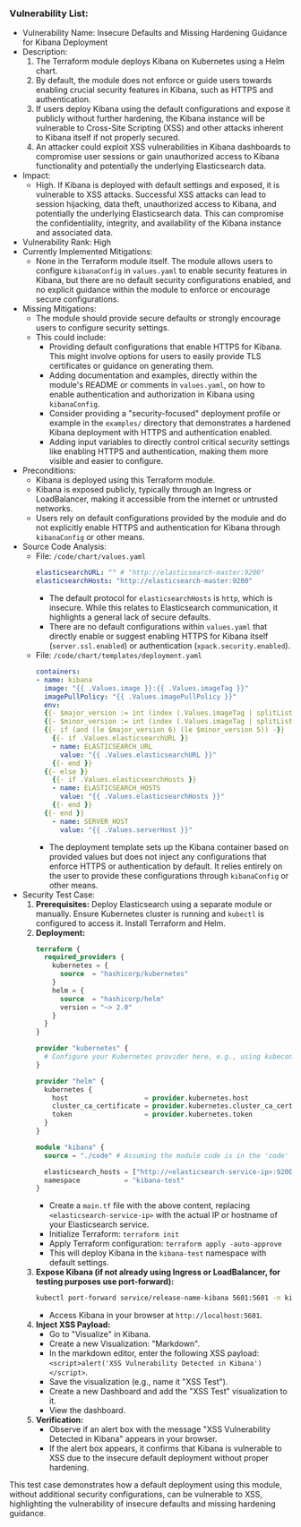 ### Vulnerability List:

- Vulnerability Name: Insecure Defaults and Missing Hardening Guidance for Kibana Deployment
- Description:
    1. The Terraform module deploys Kibana on Kubernetes using a Helm chart.
    2. By default, the module does not enforce or guide users towards enabling crucial security features in Kibana, such as HTTPS and authentication.
    3. If users deploy Kibana using the default configurations and expose it publicly without further hardening, the Kibana instance will be vulnerable to Cross-Site Scripting (XSS) and other attacks inherent to Kibana itself if not properly secured.
    4. An attacker could exploit XSS vulnerabilities in Kibana dashboards to compromise user sessions or gain unauthorized access to Kibana functionality and potentially the underlying Elasticsearch data.
- Impact:
    - High. If Kibana is deployed with default settings and exposed, it is vulnerable to XSS attacks. Successful XSS attacks can lead to session hijacking, data theft, unauthorized access to Kibana, and potentially the underlying Elasticsearch data. This can compromise the confidentiality, integrity, and availability of the Kibana instance and associated data.
- Vulnerability Rank: High
- Currently Implemented Mitigations:
    - None in the Terraform module itself. The module allows users to configure `kibanaConfig` in `values.yaml` to enable security features in Kibana, but there are no default security configurations enabled, and no explicit guidance within the module to enforce or encourage secure configurations.
- Missing Mitigations:
    - The module should provide secure defaults or strongly encourage users to configure security settings.
    - This could include:
        - Providing default configurations that enable HTTPS for Kibana. This might involve options for users to easily provide TLS certificates or guidance on generating them.
        - Adding documentation and examples, directly within the module's README or comments in `values.yaml`, on how to enable authentication and authorization in Kibana using `kibanaConfig`.
        - Consider providing a "security-focused" deployment profile or example in the `examples/` directory that demonstrates a hardened Kibana deployment with HTTPS and authentication enabled.
        - Adding input variables to directly control critical security settings like enabling HTTPS and authentication, making them more visible and easier to configure.
- Preconditions:
    - Kibana is deployed using this Terraform module.
    - Kibana is exposed publicly, typically through an Ingress or LoadBalancer, making it accessible from the internet or untrusted networks.
    - Users rely on default configurations provided by the module and do not explicitly enable HTTPS and authentication for Kibana through `kibanaConfig` or other means.
- Source Code Analysis:
    - File: `/code/chart/values.yaml`
        ```yaml
        elasticsearchURL: "" # "http://elasticsearch-master:9200"
        elasticsearchHosts: "http://elasticsearch-master:9200"
        ```
        - The default protocol for `elasticsearchHosts` is `http`, which is insecure. While this relates to Elasticsearch communication, it highlights a general lack of secure defaults.
        - There are no default configurations within `values.yaml` that directly enable or suggest enabling HTTPS for Kibana itself (`server.ssl.enabled`) or authentication (`xpack.security.enabled`).
    - File: `/code/chart/templates/deployment.yaml`
        ```yaml
        containers:
        - name: kibana
          image: "{{ .Values.image }}:{{ .Values.imageTag }}"
          imagePullPolicy: "{{ .Values.imagePullPolicy }}"
          env:
          {{- $major_version := int (index (.Values.imageTag | splitList ".") 0) -}}
          {{- $minor_version := int (index (.Values.imageTag | splitList ".") 1) -}}
          {{- if (and (le $major_version 6) (le $minor_version 5)) -}}
            {{- if .Values.elasticsearchURL }}
            - name: ELASTICSEARCH_URL
              value: "{{ .Values.elasticsearchURL }}"
            {{- end }}
          {{- else }}
            {{- if .Values.elasticsearchHosts }}
            - name: ELASTICSEARCH_HOSTS
              value: "{{ .Values.elasticsearchHosts }}"
            {{- end }}
          {{- end }}
            - name: SERVER_HOST
              value: "{{ .Values.serverHost }}"
        ```
        - The deployment template sets up the Kibana container based on provided values but does not inject any configurations that enforce HTTPS or authentication by default. It relies entirely on the user to provide these configurations through `kibanaConfig` or other means.
- Security Test Case:
    1. **Prerequisites:** Deploy Elasticsearch using a separate module or manually. Ensure Kubernetes cluster is running and `kubectl` is configured to access it. Install Terraform and Helm.
    2. **Deployment:**
        ```terraform
        terraform {
          required_providers {
            kubernetes = {
              source  = "hashicorp/kubernetes"
            }
            helm = {
              source  = "hashicorp/helm"
              version = "~> 2.0"
            }
          }
        }

        provider "kubernetes" {
          # Configure your Kubernetes provider here, e.g., using kubeconfig
        }

        provider "helm" {
          kubernetes {
            host                   = provider.kubernetes.host
            cluster_ca_certificate = provider.kubernetes.cluster_ca_certificate
            token                  = provider.kubernetes.token
          }
        }

        module "kibana" {
          source = "./code" # Assuming the module code is in the 'code' directory

          elasticsearch_hosts = ["http://<elasticsearch-service-ip>:9200"] # Replace with your Elasticsearch service IP
          namespace           = "kibana-test"
        }
        ```
        - Create a `main.tf` file with the above content, replacing `<elasticsearch-service-ip>` with the actual IP or hostname of your Elasticsearch service.
        - Initialize Terraform: `terraform init`
        - Apply Terraform configuration: `terraform apply -auto-approve`
        - This will deploy Kibana in the `kibana-test` namespace with default settings.
    3. **Expose Kibana (if not already using Ingress or LoadBalancer, for testing purposes use port-forward):**
        ```bash
        kubectl port-forward service/release-name-kibana 5601:5601 -n kibana-test &
        ```
        - Access Kibana in your browser at `http://localhost:5601`.
    4. **Inject XSS Payload:**
        - Go to "Visualize" in Kibana.
        - Create a new Visualization: "Markdown".
        - In the markdown editor, enter the following XSS payload: `<script>alert('XSS Vulnerability Detected in Kibana')</script>`.
        - Save the visualization (e.g., name it "XSS Test").
        - Create a new Dashboard and add the "XSS Test" visualization to it.
        - View the dashboard.
    5. **Verification:**
        - Observe if an alert box with the message "XSS Vulnerability Detected in Kibana" appears in your browser.
        - If the alert box appears, it confirms that Kibana is vulnerable to XSS due to the insecure default deployment without proper hardening.

This test case demonstrates how a default deployment using this module, without additional security configurations, can be vulnerable to XSS, highlighting the vulnerability of insecure defaults and missing hardening guidance.